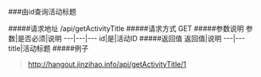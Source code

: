 ###由id查询活动标题

#####请求地址 
/api/getActivityTitle
#####请求方式
GET
#####参数说明
参数|是否必须|说明
---|---|---
id|是|活动ID
#####返回值
返回值|说明
---|---
title|活动标题
#####例子
> http://hangout.jinzihao.info/api/getActivityTitle/1
